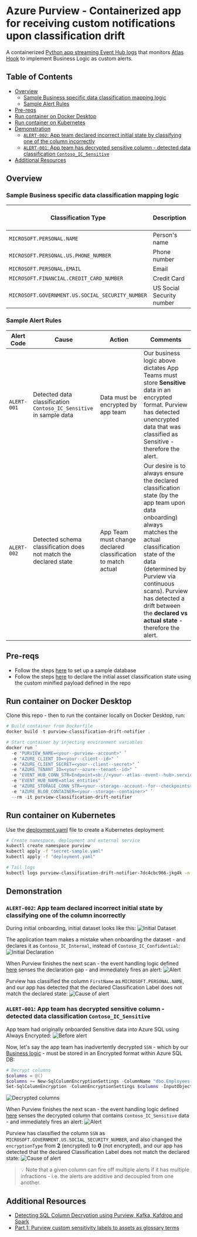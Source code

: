 # Azure Purview - Containerized app for receiving custom notifications upon classification drift <!-- omit in toc -->

A containerized [Python app streaming Event Hub logs](https://docs.microsoft.com/en-us/azure/event-hubs/event-hubs-python-get-started-send) that monitors [Atlas Hook](https://atlas.apache.org/2.0.0/Notifications.html) to implement Business Logic as custom alerts.

## Table of Contents <!-- omit in toc -->

- [Overview](#overview)
  - [Sample Business specific data classification mapping logic](#sample-business-specific-data-classification-mapping-logic)
  - [Sample Alert Rules](#sample-alert-rules)
- [Pre-reqs](#pre-reqs)
- [Run container on Docker Desktop](#run-container-on-docker-desktop)
- [Run container on Kubernetes](#run-container-on-kubernetes)
- [Demonstration](#demonstration)
  - [`ALERT-002`: App team declared incorrect initial state by classifying one of the column incorrectly](#alert-002-app-team-declared-incorrect-initial-state-by-classifying-one-of-the-column-incorrectly)
  - [`ALERT-001`: App team has decrypted sensitive column - detected data classification `Contoso_IC_Sensitive`](#alert-001-app-team-has-decrypted-sensitive-column---detected-data-classification-contoso_ic_sensitive)
- [Additional Resources](#additional-resources)

## Overview

### Sample Business specific data classification mapping logic

| Classification Type                              | Description               | Internal Classification Code | Classification | Must store as encrypted? |
| ------------------------------------------------ | ------------------------- | ---------------------------- | -------------- | ------------------------ |
| `MICROSOFT.PERSONAL.NAME`                        | Person's name             | Contoso_IC_Confidential      | Classified     | No                       |
| `MICROSOFT.PERSONAL.US.PHONE_NUMBER`             | Phone number              | Contoso_IC_Confidential      | Classified     | No                       |
| `MICROSOFT.PERSONAL.EMAIL`                       | Email                     | Contoso_IC_Confidential      | Classified     | No                       |
| `MICROSOFT.FINANCIAL.CREDIT_CARD_NUMBER`         | Credit Card               | Contoso_IC_Sensitive         | Sensitive      | **Yes**                  |
| `MICROSOFT.GOVERNMENT.US.SOCIAL_SECURITY_NUMBER` | US Social Security number | Contoso_IC_Sensitive         | Sensitive      | **Yes**                  |

### Sample Alert Rules

| Alert Code  | Cause                                                              | Action                                                       | Comments                                                                                                                                                                                                                                                                                                      |
| ----------- | ------------------------------------------------------------------ | ------------------------------------------------------------ | ------------------------------------------------------------------------------------------------------------------------------------------------------------------------------------------------------------------------------------------------------------------------------------------------------------- |
| `ALERT-001` | Detected data classification `Contoso_IC_Sensitive` in sample data | Data must be encrypted by app team                           | Our business logic above dictates App Teams must store **Sensitive** data in an encrypted format. Purview has detected unencrypted data that was classified as Sensitive - therefore the alert.                                                                                                               |
| `ALERT-002` | Detected schema classification does not match the declared state   | App Team must change declared classification to match actual | Our desire is to always ensure the declared classification state (by the app team upon data onboarding) always matches the actual classification state of the data (determined by Purview via continuous scans). Purview has detected a drift between the **declared vs actual state** - therefore the alert. |

## Pre-reqs

- Follow the steps [here](https://www.rakirahman.me/purview-sql-cle-events-with-kafdrop/) to set up a sample database
- Follow the steps [here](https://github.com/mdrakiburrahman/purview-asset-ingestor) to declare the initial asset classification state using the custom minified payload defined in the repo

## Run container on Docker Desktop

Clone this repo - then to run the container locally on Docker Desktop, run:

```powershell
# Build container from Dockerfile
docker build -t purview-classification-drift-notifier .

# Start container by injecting environment variables
docker run `
  -e "PURVIEW_NAME=<your--purview--account>" `
  -e "AZURE_CLIENT_ID=<your--client--id>" `
  -e "AZURE_CLIENT_SECRET=<your--client--secret>" `
  -e "AZURE_TENANT_ID=<your--azure--tenant--id>" `
  -e "EVENT_HUB_CONN_STR=Endpoint=sb://<your--atlas--event--hub>.servicebus.windows.net/;SharedAccessKeyName=AlternateSharedAccessKey;SharedAccessKey=<your--access--key>" `
  -e "EVENT_HUB_NAME=atlas_entities" `
  -e "AZURE_STORAGE_CONN_STR=<your--storage--account--for--checkpoints>" `
  -e "AZURE_BLOB_CONTAINER=<your--storage--container>" `
  --rm -it purview-classification-drift-notifier

```

## Run container on Kubernetes

Use the [deployment.yaml](deployment.yaml) file to create a Kubernetes deployment:

```bash
# Create namespace, deployment and external service
kubectl create namespace purview
kubectl apply -f "secret-sample.yaml"
kubectl apply -f "deployment.yaml"

# Tail logs
kubectl logs purview-classification-drift-notifier-7dc4cbc966-jkg4k -n purview --follow
```

## Demonstration

### `ALERT-002`: App team declared incorrect initial state by classifying one of the column incorrectly

During initial onboarding, initial dataset looks like this:
![Initial Dataset](images/1.png)

The application team makes a mistake when onboarding the dataset - and declares it as `Contoso_IC_Internal`, instead of `Contoso_IC_Confidential`:
![Initial Declaration](images/2.png)

When Purview finishes the next scan - the event handling logic defined [here](https://github.com/mdrakiburrahman/purview-classification-drift-notifier/blob/2c9851646f13bba2f5a5c21550253d74f4f84c08/recv_service.py#L67) senses the declaration gap - and immediately fires an alert:
![Alert](images/3.png)

Purview has classified the column `FirstName` as `MICROSOFT.PERSONAL.NAME`, and our app has detected that the declared Classification Label does not match the declared state:
![Cause of alert](images/4.png)

### `ALERT-001`: App team has decrypted sensitive column - detected data classification `Contoso_IC_Sensitive`

App team had originally onboarded Sensitive data into Azure SQL using Always Encrypted:
![Before alert](images/6.png)

Now, let's say the app team has inadvertently decrypted `SSN` - which by our [Business logic](#sample-business-logic-data-classification-mapping-logic) - must be stored in an Encrypted format within Azure SQL DB:

```PowerShell
# Decrypt columns
$columns = @()
$columns += New-SqlColumnEncryptionSettings -ColumnName "dbo.Employees.SSN" -EncryptionType PlainText
Set-SqlColumnEncryption -ColumnEncryptionSettings $columns -InputObject $database -LogFileDirectory .
```

![Decrypted columns](images/5.png)

When Purview finishes the next scan - the event handling logic defined [here](https://github.com/mdrakiburrahman/purview-classification-drift-notifier/blob/2c9851646f13bba2f5a5c21550253d74f4f84c08/recv_service.py#L57) senses the decrypted column that contains `Contoso_IC_Sensitive` data - and immediately fires an alert:
![Alert](images/8.png)

Purview has classified the column `SSN` as `MICROSOFT.GOVERNMENT.US.SOCIAL_SECURITY_NUMBER`, and also changed the `encryptionType` from **2** (encrypted) to **0** (not encrypted), and our app has detected that the declared Classification Label does not match the declared state:
![Cause of alert](images/7.png)

> 💡 Note that a given column can fire off multiple alerts if it has multiple infractions - i.e. the alerts are additive and decoupled from one another.

## Additional Resources

- [Detecting SQL Column Decryption using Purview, Kafka, Kafdrop and Spark](https://www.rakirahman.me/purview-sql-cle-events-with-kafdrop/)
- [Part 1: Purview custom sensitivity labels to assets as glossary terms](https://github.com/mdrakiburrahman/purview-asset-ingestor)
